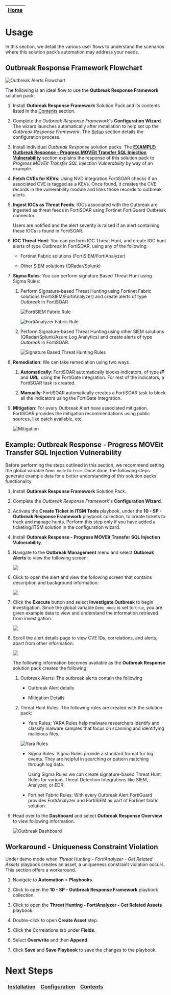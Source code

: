 | [Home](../README.md) |
|----------------------|

# Usage

In this section, we detail the various user flows to understand the scenarios where this solution pack’s automation may address your needs.

## Outbreak Response Framework Flowchart 
 
 ![Outbreak Alerts Flowchart](./res/outbreak-alert-flow.svg)

The following is an ideal flow to use the **Outbreak Response Framework** solution pack:

1. Install **Outbreak Response Framework** Solution Pack and its contents listed in the [Contents](./contents.md) section.

2. Complete the *Outbreak Response Framework*'s **Configuration Wizard**. The wizard launches automatically after installation to help set up the *Outbreak Response Framework*. The [Setup](./setup.md#setup-outbreak-response-framework-on-fortisoar) section details the configuration process.

3. Install individual *Outbreak Response* solution packs. The [**EXAMPLE: Outbreak Response - Progress MOVEit Transfer SQL Injection Vulnerability**](#example-outbreak-response---progress-moveit-transfer-sql-injection-vulnerability) section explains the response of this solution pack to *Progress MOVEit Transfer SQL Injection Vulnerability* by way of an example.

5. **Fetch CVEs for KEVs**: Using NVD integration FortiSOAR checks if an associated CVE is tagged as a KEVs. Once found, it creates the CVE records in the vulnerability module and links those records to outbreak alerts.

6. **Ingest IOCs as Threat Feeds**: IOCs associated with the Outbreak are ingested as threat feeds in FortiSOAR using Fortinet FortiGuard Outbreak connector.

    Users are notified and the alert severity is raised if an alert containing these IOCs is found in FortiSOAR.

7. **IOC Threat Hunt**: You can perform IOC Threat Hunt, and create IOC hunt alerts of type *Outbreak* in FortiSOAR, using any of the following:

    - Fortinet Fabric solutions (FortiSIEM/FortiAnalyzer)

    - Other SIEM solutions (QRadar/Splunk)

8. **Sigma Rules**: You can perform signature Based Threat Hunt using Sigma Rules:

    1. Perform Signature-based Threat Hunting using Fortinet Fabric solutions (FortiSIEM/FortiAnalyzer) and create alerts of type *Outbreak* in FortiSOAR

        ![FortiSIEM Fabric Rule](./res/fsm_fortinet_fabric.png)

        ![FortiAnalyzer Fabric Rule](./res/faz_fortinet_fabric.png)

    2. Perform Signature-based Threat Hunting using other SIEM solutions (QRadar/Splunk/Azure Log Analytics) and create alerts  of type *Outbreak* in FortiSOAR.

        ![Signature Based Threat Hunting Rules](./res/sigma_rule.png)

8. **Remediation**: We can take remediation using two ways

    1. **Automatically**: FortiSOAR automatically blocks indicators, of type **_IP_** and **_URL_**, using the FortiGate Integration. For rest of the indicators, a FortiSOAR task is created.

    2. **Manually**: FortiSOAR automatically creates a FortiSOAR task to block all the indicators using the FortiGate Integration.

10. **Mitigation**: For every Outbreak Alert have associated mitigation. FortiSOAR provides the mitigation recommendations using public sources, like patch available, etc.

    ![Mitigation](./res/mitigation.png)

## Example: Outbreak Response - Progress MOVEit Transfer SQL Injection Vulnerability

Before performing the steps outlined in this section, we recommend setting the global variable `Demo_mode` to `true`. Once done, the following steps generate example data for a better understanding of this solution packs functionality.

1. Install **Outbreak Response Framework** Solution Pack.

2. Complete the *Outbreak Response Framework*'s **Configuration Wizard**.

3. Activate the **Create Ticket in ITSM Tools** playbook, under the **10 - SP - Outbreak Response Framework** playbook collection, to create tickets to track and manage hunts. Perform this step only if you have added a ticketing/ITSM solution in the configuration wizard.

4. Install **Outbreak Response - Progress MOVEit Transfer SQL Injection Vulnerability**.

5. Navigate to the **Outbreak Management** menu and select **Outbreak Alerts** to view the following screen:

    ![](./res/outbreak-alerts-moveit.png)

6. Click to open the alert and view the following screen that contains description and background information:

    ![](./res/outbreak-alerts-moveit-details.png)

7. Click the **Execute** button and select **Investigate Outbreak** to begin investigation. Since the global variable `Demo_mode` is set to `true`, you are given example data to view and understand the information retrieved from investigation.

    ![](./res/outbreak-alerts-moveit-investigate-outbreak.png)

8. Scroll the alert details page to view CVE IDs, correlations, and alerts, apart from other information:

    ![](./res/outbreak-alerts-moveit-more-details.png)

    The following information becomes available as the **Outbreak Response** solution pack creates the following:

    1. Outbreak Alerts: The outbreak alerts contain the following

        - Outbreak Alert details

        - Mitigation Details

    2. Threat Hunt Rules: The following rules are created with the solution pack:

        - Yara Rules: YARA Rules help malware researchers identify and classify malware samples that focus on scanning and identifying malicious files.

        ![Yara Rules](./res/yara_rule.png)

        - Sigma Rules: Sigma Rules provide a standard format for log events. They are helpful in searching or pattern matching through log data.
        
            Using Sigma Rules we can create signature-based Threat Hunt Rules for various Threat Detection Integrations like SIEM, Analyzer, or EDR.
        
        - Fortinet Fabric Rules: With every Outbreak Alert FortiGuard provides FortiAnalyzer and FortiSIEM as part of Fortinet fabric solution.

9. Head over to the **Dashboard** and select **Outbreak Response Overview** to view following information.

    ![Outbreak Dashboard](./res/dashboard-outbreak-response-overview.png)

## Workaround - Uniqueness Constraint Violation

Under demo mode when *Threat Hunting - FortiAnalyzer - Get Related Assets* playbook creates an asset, a uniqueness constraint violation occurs. This section offers a workaround.

1. Navigate to **Automation** > **Playbooks**.

2. Click to open the **10 - SP - Outbreak Response Framework** playbook collection.

3. Click to open the **Threat Hunting - FortiAnalyzer - Get Related Assets** playbook.

4. Double-click to open **Create Asset** step.

5. Click the Correlations tab under **Fields**.

6. Select **Overwrite** and then **Append**.

7. Click **Save** and **Save Playbook** to save the changes to the playbook.

# Next Steps

| [Installation](./setup.md#installation) | [Configuration](./setup.md#configuration) | [Contents](./contents.md) |
|-----------------------------------------|-------------------------------------------|---------------------------|